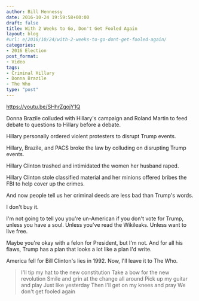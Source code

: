 ```yaml
---
author: Bill Hennessy
date: 2016-10-24 19:59:58+00:00
draft: false
title: With 2 Weeks to Go, Don't Get Fooled Again
layout: blog
#url: e/2016/10/24/with-2-weeks-to-go-dont-get-fooled-again/
categories:
- 2016 Election
post_format:
- Video
tags:
- Criminal Hillary
- Donna Brazile
- The Who
type: "post"
---
```


https://youtu.be/SHhrZgojY1Q

Donna Brazile colluded with Hillary's campaign and Roland Martin to feed debate to questions to Hillary before a debate.

Hillary personally ordered violent protesters to disrupt Trump events.

Hillary, Brazile, and PACS broke the law by colluding on disrupting Trump events.

Hillary Clinton trashed and intimidated the women her husband raped.

Hillary Clinton stole classified material and her minions offered bribes the FBI to help cover up the crimes.

And now people tell us her criminal deeds are less bad than Trump's words.

I don't buy it.

I'm not going to tell you you're un-American if you don't vote for Trump, unless you have a soul. Unless you've read the Wikileaks. Unless want to live free.

Maybe you're okay with a felon for President, but I'm not. And for all his flaws, Trump has a plan that looks a lot like a plan I'd write.

America fell for Bill Clinton's lies in 1992. Now, I'll leave it to The Who.



> I'll tip my hat to the new constitution
Take a bow for the new revolution
Smile and grin at the change all around
Pick up my guitar and play
Just like yesterday
Then I'll get on my knees and pray
We don't get fooled again
